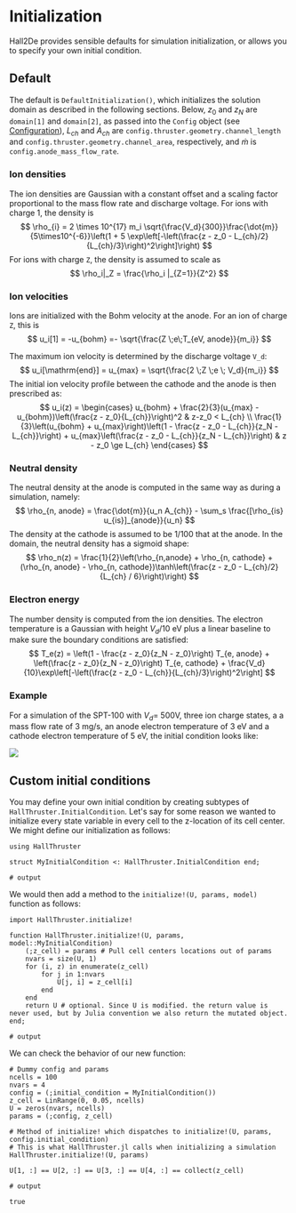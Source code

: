 # Initialization

Hall2De provides sensible defaults for simulation initialization, or allows you to specify your own initial condition.

## Default

The default is `DefaultInitialization()`, which initializes the solution domain as described in the following sections. Below, $z_0$ and $z_N$ are `domain[1]` and `domain[2]`, as passed into the `Config` object (see [Configuration](@ref)), $L_{ch}$ and $A_{ch}$ are `config.thruster.geometry.channel_length` and `config.thruster.geometry.channel_area`, respectively, and $\dot{m}$ is `config.anode_mass_flow_rate`.

### Ion densities

The ion densities are Gaussian with a constant offset and a scaling factor proportional to the mass flow rate and discharge voltage.  For ions with charge 1, the density is
$$
\rho_{i} = 2 \times 10^{17} m_i \sqrt{\frac{V_d}{300}}\frac{\dot{m}}{5\times10^{-6}}\left(1 + 5 \exp\left[-\left(\frac{z - z_0 - L_{ch}/2}{L_{ch}/3}\right)^2\right]\right)
$$
For ions with charge `Z`, the density is assumed to scale as
$$
\rho_i|_Z = \frac{\rho_i |_{Z=1}}{Z^2}
$$

### Ion velocities

Ions are initialized with the Bohm velocity at the anode. For an ion of charge ``Z``, this is
$$
u_i[1] = -u_{bohm} =- \sqrt{\frac{Z \;e\;T_{eV, anode}}{m_i}}
$$


The maximum ion velocity is determined by the discharge voltage ``V_d``:
$$
u_i[\mathrm{end}] = u_{max} = \sqrt{\frac{2 \;Z \;e \; V_d}{m_i}}
$$
The initial ion velocity profile between the cathode and the anode is then prescribed as:
$$
u_i(z) = \begin{cases}
	u_{bohm} + \frac{2}{3}(u_{max} - u_{bohm})\left(\frac{z - z_0}{L_{ch}}\right)^2 & z-z_0 < L_{ch} \\
	\frac{1}{3}\left(u_{bohm} + u_{max}\right)\left(1 - \frac{z - z_0 - L_{ch}}{z_N - L_{ch}}\right) + u_{max}\left(\frac{z - z_0 - L_{ch}}{z_N - L_{ch}}\right) & z - z_0 \ge L_{ch}
\end{cases}
$$

### Neutral density

The neutral density at the anode is computed in the same way as during a simulation, namely: 
$$
\rho_{n, anode} = \frac{\dot{m}}{u_n A_{ch}} - \sum_s \frac{[\rho_{is} u_{is}]_{anode}}{u_n}
$$
The density at the cathode is assumed to be 1/100 that at the anode. In the domain, the neutral density has a sigmoid shape:
$$
\rho_n(z) = \frac{1}{2}\left(\rho_{n,anode} + \rho_{n, cathode} + (\rho_{n, anode} - \rho_{n, cathode})\tanh\left(\frac{z - z_0 - L_{ch}/2}{L_{ch} / 6}\right)\right)
$$

### Electron energy

The number density is computed from the ion densities. The electron temperature is a Gaussian with height $V_d / 10$ eV plus a linear baseline to make sure the boundary conditions are satisfied:
$$
T_e(z) = \left(1 - \frac{z - z_0}{z_N - z_0}\right) T_{e, anode} + \left(\frac{z - z_0}{z_N - z_0}\right) T_{e, cathode} + \frac{V_d}{10}\exp\left[-\left(\frac{z - z_0 - L_{ch}}{L_{ch}/3}\right)^2\right]
$$

### Example

For  a simulation of the SPT-100 with $V_d$= 500V, three ion charge states, a a mass flow rate of 3 mg/s, an anode electron temperature of 3 eV and a cathode electron temperature of 5 eV, the initial condition looks like:

![](./assets/initialization.svg)

## Custom initial conditions

You may define your own initial condition by creating subtypes of `HallThruster.InitialCondition`. Let's say for some reason we wanted to initialize every state variable in every cell to the z-location of its cell center. We might define our initialization as follows:

```jldoctest initialization; output=false
using HallThruster

struct MyInitialCondition <: HallThruster.InitialCondition end;

# output

```

We would then add a method to the `initialize!(U, params, model)` function as follows:

```jldoctest initialization; output=false
import HallThruster.initialize!

function HallThruster.initialize!(U, params, model::MyInitialCondition)
	(;z_cell) = params # Pull cell centers locations out of params
    nvars = size(U, 1)
    for (i, z) in enumerate(z_cell)
       	for j in 1:nvars
           	U[j, i] = z_cell[i]
        end
    end
    return U # optional. Since U is modified. the return value is never used, but by Julia convention we also return the mutated object.
end;

# output

```

We can check the behavior of our new function:

```jldoctest initialization
# Dummy config and params
ncells = 100
nvars = 4
config = (;initial_condition = MyInitialCondition())
z_cell = LinRange(0, 0.05, ncells)
U = zeros(nvars, ncells)
params = (;config, z_cell)

# Method of initialize! which dispatches to initialize!(U, params, config.initial_condition)
# This is what HallThruster.jl calls when initializing a simulation
HallThruster.initialize!(U, params)

U[1, :] == U[2, :] == U[3, :] == U[4, :] == collect(z_cell)

# output

true
```


